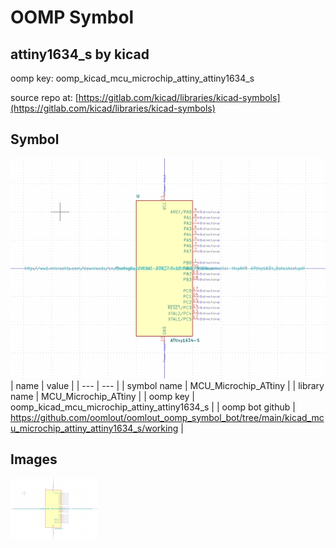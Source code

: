 # OOMP Symbol  
## attiny1634_s  by kicad  
  
oomp key: oomp_kicad_mcu_microchip_attiny_attiny1634_s  
  
source repo at: [https://gitlab.com/kicad/libraries/kicad-symbols](https://gitlab.com/kicad/libraries/kicad-symbols)  
## Symbol  
  
[![working.png](working_600.png)](working.png)  
| name | value | 
| --- | --- | 
| symbol name | MCU_Microchip_ATtiny | 
| library name | MCU_Microchip_ATtiny | 
| oomp key | oomp_kicad_mcu_microchip_attiny_attiny1634_s | 
| oomp bot github | https://github.com/oomlout/oomlout_oomp_symbol_bot/tree/main/kicad_mcu_microchip_attiny_attiny1634_s/working | 
## Images  
  
[![working.png](working_140.png)](working.png)  

